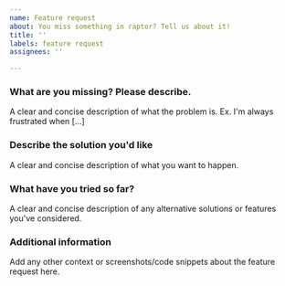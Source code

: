 ```yaml
---
name: Feature request
about: You miss something in raptor? Tell us about it!
title: ''
labels: feature request
assignees: ''

---
```


### What are you missing? Please describe.
A clear and concise description of what the problem is. Ex. I'm always frustrated when [...]

### Describe the solution you'd like
A clear and concise description of what you want to happen.

### What have you tried so far?
A clear and concise description of any alternative solutions or features you've considered.

### Additional information
Add any other context or screenshots/code snippets about the feature request here.
